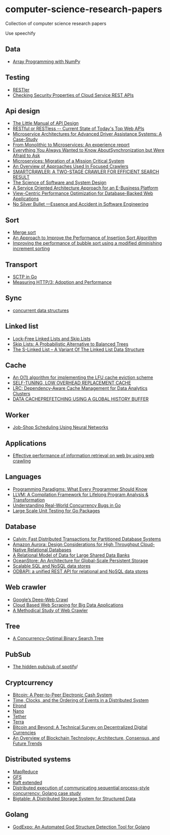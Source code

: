 # computer-science-research-papers
Collection of computer science research papers

Use speechify

## Data 

* [Array Programming with NumPy](https://arxiv.org/pdf/2006.10256.pdf)

## Testing
* [RESTler](https://www.microsoft.com/en-us/research/uploads/prod/2021/03/RESTler.pdf)
* [Checking Security Properties of
Cloud Service REST APIs](https://patricegodefroid.github.io/public_psfiles/icst2020.pdf)

## Api design

* [The Little Manual of
API Design](https://people.mpi-inf.mpg.de/~jblanche/api-design.pdf)
* [RESTful or RESTless -- Current State of Today's Top Web APIs](https://arxiv.org/abs/1902.10514)
* [Microservice Architectures for Advanced Driver
Assistance Systems: A Case-Study](https://arxiv.org/abs/1902.09140)
* [From Monolithic to Microservices: An experience report](https://www.researchgate.net/publication/318653629_From_Monolithic_to_Microservices_An_experience_report)
* [Everything You Always Wanted to Know AboutSynchronization but Were Afraid to Ask](http://webcache.googleusercontent.com/search?q=cache:http://sigops.org/s/conferences/sosp/2013/papers/p33-david.pdf)
* [Microservices: Migration of
a Mission Critical System](https://arxiv.org/abs/1704.04173)
* [An Overview of Approaches Used In Focused Crawlers](https://www.irjet.net/archives/V2/i9/IRJET-V2I9115.pdf)
* [SMARTCRAWLER: A TWO-STAGE CRAWLER FOR EFFICIENT SEARCH RESULT](https://www.irjet.net/archives/V3/i5/IRJET-V3I5668.pdf)
* [The Science of Software and System Design](https://research.aalto.fi/files/30073566/SCI_Tripakis_science_of_software_IfacPapers.pdf)
* [A Service Oriented Architecture Approach for an E-Business Platform](https://www.researchgate.net/publication/327009447_A_Service_Oriented_Architecture_Approach_for_an_E-Business_Platform)
* [View-Centric Performance Optimization for
Database-Backed Web Applications](https://people.cs.uchicago.edu/~shanlu/paper/panorama.pdf)
* [No Silver Bullet
—Essence and Accident in Software Engineering](http://worrydream.com/refs/Brooks-NoSilverBullet.pdf)

## Sort 

* [Merge sort](https://pdfs.semanticscholar.org/6804/987ab63d1879aa55ba68224dced142ce8774.pdf)
* [An Approach to Improve the Performance
of Insertion Sort Algorithm](http://ijcset.com/docs/IJCSET13-04-05-068.pdf)
* [Improving the performance of bubble sort using a modified diminishing increment sorting](https://www.researchgate.net/publication/228949866_Improving_the_performance_of_bubble_sort_using_a_modified_diminishing_increment_sorting)

## Transport 

* [SCTP in Go](https://2013.asiabsdcon.org/papers/abc2013-P7A-paper.pdf)
* [Measuring HTTP/3:
Adoption and Performance](https://arxiv.org/pdf/2102.12358.pdf)

## Sync 

* [concurrent data structures](https://www.cs.tau.ac.il/~shanir/concurrent-data-structures.pdf)

## Linked list 

* [Lock-Free Linked Lists and Skip Lists](http://www.cse.yorku.ca/~rppert/papers/lfll.pdf)
* [Skip Lists: A Probabilistic Alternative to Balanced Trees](https://epaperpress.com/sortsearch/download/skiplist.pdf)
* [The S-Linked List – A Variant Of The Linked List Data Structure](http://citeseerx.ist.psu.edu/viewdoc/download?doi=10.1.1.646.9426&rep=rep1&type=pdf)

## Cache
* [An O(1) algorithm for implementing the LFU
cache eviction scheme](http://dhruvbird.com/lfu.pdf)
* [SELF-TUNING, LOW OVERHEAD REPLACEMENT CACHE](https://www.usenix.org/legacy/event/fast03/tech/full_papers/megiddo/megiddo.pdf)
* [LRC: Dependency-Aware Cache Management
for Data Analytics Clusters](https://arxiv.org/pdf/1703.08280v1.pdf) 
* [DATA CACHEPREFETCHING USING
A GLOBAL HISTORY BUFFER](https://minds.wisconsin.edu/bitstream/handle/1793/11158/file_1.pdf;jsessionid=C04F39F1E3477FBC9B6F9F8EEB5BEADD?sequence=1)

## Worker

* [Job-Shop Scheduling Using Neural Networks](https://www.researchgate.net/publication/2751393_Job-Shop_Scheduling_Using_Neural_Networks)

## Applications 

* [Effective performance of information retrieval on web by using web crawling](https://arxiv.org/abs/1205.2891)

## Languages

* [Programming Paradigms: What Every Programmer Should Know](http://hiperc.buffalostate.edu/courses/ACM612-F15/uploads/ACM612/VanRoy-Programming.pdf)
* [LLVM: A Compilation Framework for
Lifelong Program Analysis & Transformation](https://llvm.org/pubs/2004-01-30-CGO-LLVM.pdf)
* [Understanding Real-World Concurrency Bugs in Go](https://songlh.github.io/paper/go-study.pdf)
* [Large Scale Unit Testing for Go Packages](https://www.researchgate.net/profile/Kean_Ho_Chew/publication/335712808_Large_Scale_Unit_Testing_for_Go_Programming_Language_Packages/links/5d770d814585151ee4ab12f8/Large-Scale-Unit-Testing-for-Go-Programming-Language-Packages.pdf)

## Database 

* [Calvin: Fast Distributed Transactions
for Partitioned Database Systems](http://cs.yale.edu/homes/thomson/publications/calvin-sigmod12.pdf)
* [Amazon Aurora: Design Considerations for High
Throughput Cloud-Native Relational Databases](https://www.allthingsdistributed.com/files/p1041-verbitski.pdf)
* [A Relational Model of Data for
Large Shared Data Banks](https://www.seas.upenn.edu/~zives/03f/cis550/codd.pdf)
* [OceanStore: An Architecture for Global-Scale Persistent Storage](https://oceanstore.cs.berkeley.edu/publications/papers/pdf/asplos00.pdf)
* [Scalable SQL and NoSQL data stores](https://www.researchgate.net/publication/220415613_Scalable_SQL_and_NoSQL_data_stores)
* [ODBAPI: a unified REST API for relational and NoSQL data stores](https://www.researchgate.net/publication/265846650_ODBAPI_a_unified_REST_API_for_relational_and_NoSQL_data_stores)

## Web crawler

* [Google’s Deep-Web Crawl](https://homes.cs.washington.edu/~alon/files/vldb08deepweb.pdf)
* [Cloud Based Web Scraping for Big Data Applications](https://www.researchgate.net/profile/Santosh_Pandey18/publication/321260574_Cloud_Based_Web_Scraping_for_Big_Data_Applications/links/5b72a451299bf14c6da19fb0/Cloud-Based-Web-Scraping-for-Big-Data-Applications.pdf)
* [A Methodical Study of Web Crawler](http://www.ijera.com/papers/vol8no11/p1/A0811010108.pdf)

## Tree

* [A Concurrency-Optimal Binary Search Tree](https://arxiv.org/pdf/1702.04441.pdf)

## PubSub 

* [The hidden pub/sub of spotify](https://www.researchgate.net/publication/262165825_The_hidden_pubsub_of_spotify)/

## Cryptcurrency 

* [Bitcoin: A Peer-to-Peer Electronic Cash System](https://bitcoin.org/bitcoin.pdf) 
* [Time, Clocks, and the
Ordering of Events in
a Distributed System ](https://lamport.azurewebsites.net/pubs/time-clocks.pdf)
* [Elrond](https://elrond.com/assets/files/elrond-whitepaper.pdf)
* [Nano](https://content.nano.org/whitepaper/Nano_Whitepaper_en.pdf)
* [Tether](https://tether.to/wp-content/uploads/2016/06/TetherWhitePaper.pdf)
* [Terra](https://www.terra.money/Terra_White_paper.pdf)
* [Bitcoin and Beyond:
A Technical Survey on Decentralized Digital Currencies](https://eprint.iacr.org/2015/464.pdf)
* [An Overview of Blockchain Technology: Architecture, Consensus, and Future Trends](https://www.researchgate.net/publication/318131748_An_Overview_of_Blockchain_Technology_Architecture_Consensus_and_Future_Trends)

## Distributed systems 

* [MapReduce](https://static.googleusercontent.com/media/research.google.com/en//archive/mapreduce-osdi04.pdf)
* [GFS](https://static.googleusercontent.com/media/research.google.com/en//archive/gfs-sosp2003.pdf)
* [Raft extended](https://pdos.csail.mit.edu/6.824/papers/raft-extended.pdf)
* [Distributed execution of communicating sequential process-style concurrency: Golang case study](https://www.researchgate.net/publication/328344993_Distributed_execution_of_communicating_sequential_process-style_concurrency_Golang_case_study)
* [Bigtable: A Distributed Storage System for Structured Data](https://static.googleusercontent.com/media/research.google.com/en//archive/bigtable-osdi06.pdf)

## Golang 

* [GodExpo: An Automated God Structure Detection
Tool for Golang](https://www.researchgate.net/publication/335935256_GodExpo_An_Automated_God_Structure_Detection_Tool_for_Golang)


